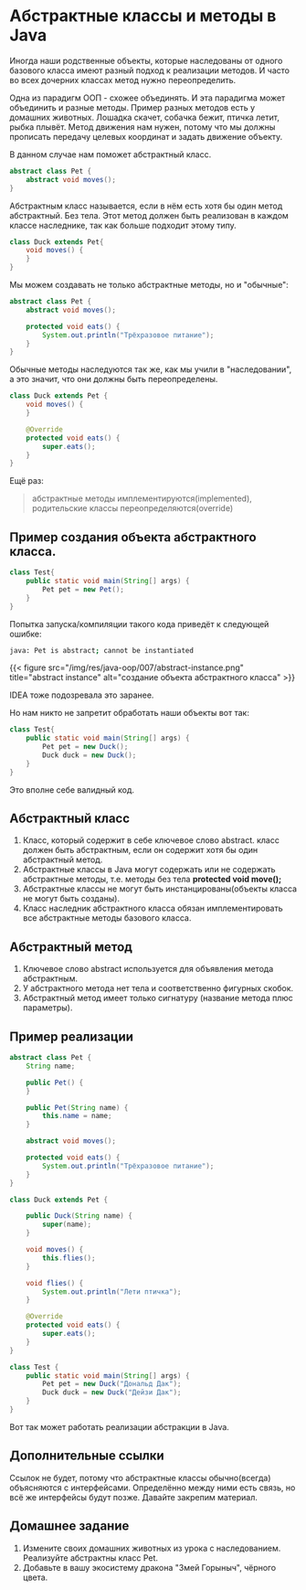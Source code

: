 # Абстрактные классы и методы в Java

Иногда наши родственные объекты, которые наследованы от одного базового класса имеют разный подход к реализации методов. И часто во всех дочерних классах метод нужно переопределить. 

Одна из парадигм ООП - схожее объединять. И эта парадигма может объединить и разные методы. Пример разных методов есть у домашних животных. Лошадка скачет, собачка бежит, птичка летит, рыбка плывёт. Метод движения нам нужен, потому что мы должны прописать передачу целевых координат и задать движение объекту.

В данном случае нам поможет абстрактный класс.

```Java
abstract class Pet {
    abstract void moves();
}
```

Абстрактным класс называется, если в нём есть хотя бы один метод абстрактный. Без тела. Этот метод должен быть реализован в каждом классе наследнике, так как больше подходит этому типу. 

```Java
class Duck extends Pet{
    void moves() {
    }
}
```

Мы можем создавать не только абстрактные методы, но и "обычные":

```Java
abstract class Pet {
    abstract void moves();

    protected void eats() {
        System.out.println("Трёхразовое питание");
    }
}
```

Обычные методы наследуются так же, как мы учили в "наследовании", а это значит, что они должны быть переопределены. 

```Java
class Duck extends Pet {
    void moves() {
    }

    @Override
    protected void eats() {
        super.eats();
    }
}
```

Ещё раз:
> абстрактные методы имплементируются(implemented), родительские классы переопределяются(override)

## Пример создания объекта абстрактного класса.

```Java
class Test{
    public static void main(String[] args) {
        Pet pet = new Pet();
    }
}
```
Попытка запуска/компиляции такого кода приведёт к следующей ошибке:
```bash
java: Pet is abstract; cannot be instantiated
```
{{< figure src="/img/res/java-oop/007/abstract-instance.png" title="abstract instance" alt="создание объекта абстрактного класса" >}}

IDEA тоже подозревала это заранее. 

Но нам никто не запретит обработать наши объекты вот так:

```Java
class Test{
    public static void main(String[] args) {
        Pet pet = new Duck();
        Duck duck = new Duck();
    }
}
```
Это вполне себе валидный код.

## Абстрактный класс

1. Класс, который содержит в себе ключевое слово abstract.
класс должен быть абстрактным, если он содержит хотя бы один абстрактный метод.
2. Абстрактные классы в Java могут содержать или не содержать абстрактные методы, т.е. методы без тела **protected void move();**
3. Абстрактные классы не могут быть инстанцированы(объекты класса не могут быть созданы).
4. Класс наследник абстрактного класса обязан имплементировать все абстрактные методы базового класса.

## Абстрактный метод

1. Ключевое слово abstract используется для объявления метода абстрактным.
2. У абстрактного метода нет тела и соответственно фигурных скобок. 
3. Абстрактный метод имеет только сигнатуру (название метода плюс параметры).

## Пример реализации

```Java
abstract class Pet {
    String name;

    public Pet() {
    }

    public Pet(String name) {
        this.name = name;
    }

    abstract void moves();

    protected void eats() {
        System.out.println("Трёхразовое питание");
    }
}

class Duck extends Pet {

    public Duck(String name) {
        super(name);
    }

    void moves() {
        this.flies();
    }

    void flies() {
        System.out.println("Лети птичка");
    }

    @Override
    protected void eats() {
        super.eats();
    }
}

class Test {
    public static void main(String[] args) {
        Pet pet = new Duck("Дональд Дак");
        Duck duck = new Duck("Дейзи Дак");
    }
}
```

Вот так может работать реализации абстракции в Java.

## Дополнительные ссылки

Ссылок не будет, потому что абстрактные классы обычно(всегда) объясняются с интерфейсами. Определённо между ними есть связь, но всё же интерфейсы будут позже. Давайте закрепим материал.

## Домашнее задание

1. Измените своих домашних животных из урока с наследованием. Реализуйте абстрактны класс Pet.
2. Добавьте в вашу экосистему дракона "Змей Горыныч", чёрного цвета. 


